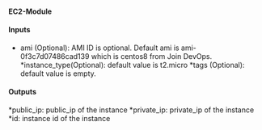 #### EC2-Module
#### Inputs
* ami (Optional): AMI ID is optional. Default ami is ami-0f3c7d07486cad139 which is centos8 from Join DevOps.
*instance_type(Optional): default value is t2.micro
*tags (Optional): default value is empty.

#### Outputs
*public_ip: public_ip of the instance
*private_ip: private_ip of the instance
*id: instance id of the instance